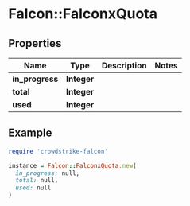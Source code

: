 # Falcon::FalconxQuota

## Properties

| Name | Type | Description | Notes |
| ---- | ---- | ----------- | ----- |
| **in_progress** | **Integer** |  |  |
| **total** | **Integer** |  |  |
| **used** | **Integer** |  |  |

## Example

```ruby
require 'crowdstrike-falcon'

instance = Falcon::FalconxQuota.new(
  in_progress: null,
  total: null,
  used: null
)
```

